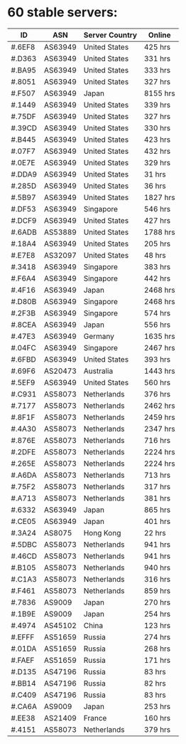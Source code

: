 # 60 stable servers:

| ID | ASN | Server Country | Online |
| ------ | ------ | ------ | ------ |
| #.6EF8 | AS63949 | United States | 425 hrs |
| #.D363 | AS63949 | United States | 331 hrs |
| #.BA95 | AS63949 | United States | 333 hrs |
| #.8051 | AS63949 | United States | 327 hrs |
| #.F507 | AS63949 | Japan | 8155 hrs |
| #.1449 | AS63949 | United States | 339 hrs |
| #.75DF | AS63949 | United States | 327 hrs |
| #.39CD | AS63949 | United States | 330 hrs |
| #.B445 | AS63949 | United States | 423 hrs |
| #.07F7 | AS63949 | United States | 432 hrs |
| #.0E7E | AS63949 | United States | 329 hrs |
| #.DDA9 | AS63949 | United States | 31 hrs |
| #.285D | AS63949 | United States | 36 hrs |
| #.5B97 | AS63949 | United States | 1827 hrs |
| #.DF53 | AS63949 | Singapore | 546 hrs |
| #.DCF9 | AS63949 | United States | 427 hrs |
| #.6ADB | AS53889 | United States | 1788 hrs |
| #.18A4 | AS63949 | United States | 205 hrs |
| #.E7E8 | AS32097 | United States | 48 hrs |
| #.3418 | AS63949 | Singapore | 383 hrs |
| #.F6A4 | AS63949 | Singapore | 442 hrs |
| #.4F16 | AS63949 | Japan | 2468 hrs |
| #.D80B | AS63949 | Singapore | 2468 hrs |
| #.2F3B | AS63949 | Singapore | 574 hrs |
| #.8CEA | AS63949 | Japan | 556 hrs |
| #.47E3 | AS63949 | Germany | 1635 hrs |
| #.04FC | AS63949 | Singapore | 2467 hrs |
| #.6FBD | AS63949 | United States | 393 hrs |
| #.69F6 | AS20473 | Australia | 1443 hrs |
| #.5EF9 | AS63949 | United States | 560 hrs |
| #.C931 | AS58073 | Netherlands | 376 hrs |
| #.7177 | AS58073 | Netherlands | 2462 hrs |
| #.8F1F | AS58073 | Netherlands | 2459 hrs |
| #.4A30 | AS58073 | Netherlands | 2347 hrs |
| #.876E | AS58073 | Netherlands | 716 hrs |
| #.2DFE | AS58073 | Netherlands | 2224 hrs |
| #.265E | AS58073 | Netherlands | 2224 hrs |
| #.A6DA | AS58073 | Netherlands | 713 hrs |
| #.75F2 | AS58073 | Netherlands | 317 hrs |
| #.A713 | AS58073 | Netherlands | 381 hrs |
| #.6332 | AS63949 | Japan | 865 hrs |
| #.CE05 | AS63949 | Japan | 401 hrs |
| #.3A24 | AS8075 | Hong Kong | 22 hrs |
| #.5DBC | AS58073 | Netherlands | 941 hrs |
| #.46CD | AS58073 | Netherlands | 941 hrs |
| #.B105 | AS58073 | Netherlands | 940 hrs |
| #.C1A3 | AS58073 | Netherlands | 316 hrs |
| #.F461 | AS58073 | Netherlands | 859 hrs |
| #.7836 | AS9009 | Japan | 270 hrs |
| #.1B9E | AS9009 | Japan | 254 hrs |
| #.4974 | AS45102 | China | 123 hrs |
| #.EFFF | AS51659 | Russia | 274 hrs |
| #.01DA | AS51659 | Russia | 268 hrs |
| #.FAEF | AS51659 | Russia | 171 hrs |
| #.D135 | AS47196 | Russia | 83 hrs |
| #.BB14 | AS47196 | Russia | 82 hrs |
| #.C409 | AS47196 | Russia | 83 hrs |
| #.CA6A | AS9009 | Japan | 253 hrs |
| #.EE38 | AS21409 | France | 160 hrs |
| #.4151 | AS58073 | Netherlands | 379 hrs |

